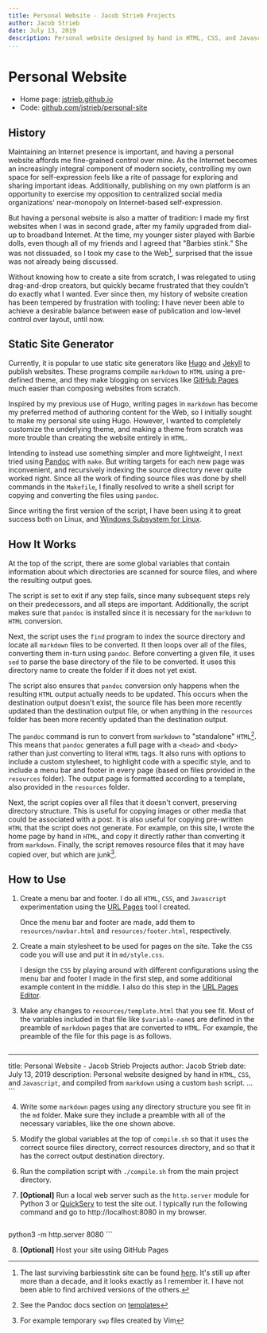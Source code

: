 ```yaml
---
title: Personal Website - Jacob Strieb Projects
author: Jacob Strieb
date: July 13, 2019
description: Personal website designed by hand in HTML, CSS, and Javascript, and compiled from markdown using a custom bash script.
...
```


# Personal Website

- Home page: [jstrieb.github.io](https://jstrieb.github.io)
- Code:
  [github.com/jstrieb/personal-site](http://github.com/jstrieb/personal-site)


## History

Maintaining an Internet presence is important, and having a personal website
affords me fine-grained control over mine. As the Internet becomes an
increasingly integral component of modern society, controlling my own space for
self-expression feels like a rite of passage for exploring and sharing
important ideas. Additionally, publishing on my own platform is an opportunity
to exercise my opposition to centralized social media organizations'
near-monopoly on Internet-based self-expression.

But having a personal website is also a matter of tradition: I made my first
websites when I was in second grade, after my family upgraded from dial-up to
broadband Internet. At the time, my younger sister played with Barbie dolls,
even though all of my friends and I agreed that "Barbies stink." She was not
dissuaded, so I took my case to the Web[^1], surprised that the issue was not
already being discussed.

Without knowing how to create a site from scratch, I was relegated to using
drag-and-drop creators, but quickly became frustrated that they couldn't do
exactly what I wanted. Ever since then, my history of website creation has been
tempered by frustration with tooling: I have never been able to achieve a
desirable balance between ease of publication and low-level control over
layout, until now.


## Static Site Generator

Currently, it is popular to use static site generators like
[Hugo](http://gohugo.io) and [Jekyll](https://jekyllrb.com) to publish
websites. These programs compile `markdown` to `HTML` using a pre-defined
theme, and they make blogging on services like
[GitHub Pages](http://pages.github.com) much easier than composing websites from
scratch.

Inspired by my previous use of Hugo, writing pages in `markdown` has become my
preferred method of authoring content for the Web, so I initially sought to
make my personal site using Hugo. However, I wanted to completely customize the
underlying theme, and making a theme from scratch was more trouble than
creating the website entirely in `HTML`.

Intending to instead use something simpler and more lightweight, I next tried
using [Pandoc](http://pandoc.org) with `make`. But writing targets for each new
page was inconvenient, and recursively indexing the source directory never
quite worked right. Since all the work of finding source files was done by
shell commands in the `Makefile`, I finally resolved to write a shell script
for copying and converting the files using `pandoc`.

Since writing the first version of the script, I have been using it to great
success both on Linux, and [Windows Subsystem for
Linux](https://docs.microsoft.com/en-us/windows/wsl/install-win10).


## How It Works

At the top of the script, there are some global variables that contain
information about which directories are scanned for source files, and where the
resulting output goes.

The script is set to exit if any step fails, since many subsequent steps rely
on their predecessors, and all steps are important. Additionally, the script
makes sure that `pandoc` is installed since it is necessary for the `markdown`
to `HTML` conversion.

Next, the script uses the `find` program to index the source directory and
locate all `markdown` files to be converted. It then loops over all of the
files, converting them in-turn using `pandoc`. Before converting a given file,
it uses `sed` to parse the base directory of the file to be converted. It uses
this directory name to create the folder if it does not yet exist.

The script also ensures that `pandoc` conversion only happens when the
resulting `HTML` output actually needs to be updated. This occurs when the
destination output doesn't exist, the source file has been more recently
updated than the destination output file, or when anything in the `resources`
folder has been more recently updated than the destination output.

The `pandoc` command is run to convert from `markdown` to "standalone"
`HTML`[^2].  This means that `pandoc` generates a full page with a `<head>` and
`<body>` rather than just converting to literal `HTML` tags. It also runs with
options to include a custom stylesheet, to highlight code with a specific
style, and to include a menu bar and footer in every page (based on files
provided in the `resources` folder). The output page is formatted according to
a template, also provided in the `resources` folder.

Next, the script copies over all files that it doesn't convert, preserving
directory structure. This is useful for copying images or other media that
could be associated with a post. It is also useful for copying pre-written
`HTML` that the script does not generate. For example, on this site, I wrote
the home page by hand in `HTML`, and copy it directly rather than converting
it from `markdown`. Finally, the script removes resource files that it may have
copied over, but which are junk[^3].


## How to Use

1. Create a menu bar and footer. I do all `HTML`, `CSS`, and `Javascript`
   experimentation using the [URL Pages](https://github.com/jstrieb/urlpages)
   tool I created.

     Once the menu bar and footer are made, add them to `resources/navbar.html`
     and `resources/footer.html`, respectively.

2. Create a main stylesheet to be used for pages on the site. Take the `CSS`
   code you will use and put it in `md/style.css`.

     I design the `CSS` by playing around with different configurations using
     the menu bar and footer I made in the first step, and some additional
     example content in the middle. I also do this step in the
     [URL Pages Editor](https://jstrieb.github.io/urlpages).

3. Make any changes to `resources/template.html` that you see fit. Most of the
   variables included in that file like `$variable-name$` are defined in the
   preamble of `markdown` pages that are converted to `HTML`. For example, the
   preamble of the file for this page is as follows.

    ```
---
title: Personal Website - Jacob Strieb Projects
author: Jacob Strieb
date: July 13, 2019
description: Personal website designed by hand in `HTML`, `CSS`, and `Javascript`, and compiled from `markdown` using a custom `bash` script.
...
    ```

4. Write some `markdown` pages using any directory structure you see fit in the
   `md` folder. Make sure they include a preamble with all of the necessary
   variables, like the one shown above.

5. Modify the global variables at the top of `compile.sh` so that it uses the
   correct source files directory, correct resources directory, and so that it
   has the correct output destination directory.

6. Run the compilation script with `./compile.sh` from the main project
   directory.

7. **[Optional]** Run a local web server such as the `http.server`
   module for Python 3 or [QuickServ](https://github.com/jstrieb/quickserv) to
   test the site out. I typically run the following command and go to
   http://localhost:8080 in my browser.

    ``` { .bash }
python3 -m http.server 8080
    ```

8. **[Optional]** Host your site using GitHub Pages


[^1]: The last surviving barbiesstink site can be found
  [here](https://barbiesstink.webnode.com). It's still up after more than a
  decade, and it looks exactly as I remember it. I have not been able to find
  archived versions of the others.

[^2]: See the Pandoc docs section on
[templates](https://pandoc.org/MANUAL.html#templates)

[^3]: For example temporary `swp` files created by Vim

